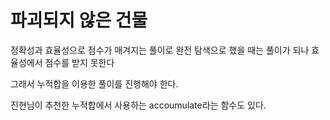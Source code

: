 # 파괴되지 않은 건물

정확성과 효율성으로 점수가 매겨지는 풀이로 완전 탐색으로 했을 때는 풀이가 되나 효율성에서 점수를 받지 못한다

그래서 누적합을 이용한 풀이를 진행해야 한다.

진현님이 추천한 누적합에서 사용하는 accoumulate라는 함수도 있다.
